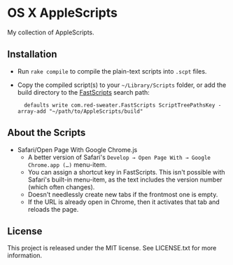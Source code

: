 OS X AppleScripts
=================

My collection of AppleScripts.

Installation
------------

* Run `rake compile` to compile the plain-text scripts into `.scpt` files.
* Copy the compiled script(s) to your `~/Library/Scripts` folder, or add the
  build directory to the [FastScripts](http://www.red-sweater.com/fastscripts/)
  search path:

        defaults write com.red-sweater.FastScripts ScriptTreePathsKey -array-add "~/path/to/AppleScripts/build"

About the Scripts
-----------------

* Safari/Open Page With Google Chrome.js
    * A better version of Safari's `Develop → Open Page With → Google Chrome.app (…)` menu-item.
    * You can assign a shortcut key in FastScripts. This isn't possible with
      Safari's built-in menu-item, as the text includes the version number
      (which often changes).
    * Doesn't needlessly create new tabs if the frontmost one is empty.
    * If the URL is already open in Chrome, then it activates that tab and
      reloads the page.

License
-------

This project is released under the MIT license. See LICENSE.txt for more
information.
